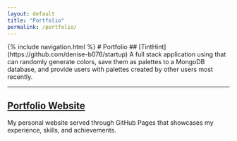 ```yaml
---
layout: default
title: "Portfolio"
permalink: /portfolio/
---
```

<link rel="stylesheet" href="{{ '/assets/css/custom.css' | relative_url }}">
{% include navigation.html %}
# Portfolio
## [TintHint](https://github.com/denise-b076/startup)
A full stack application using that can randomly generate colors, save them as palettes to a MongoDB database, and provide users with palettes created by other users most recently. 

---

## [Portfolio Website](https://denise-b076.github.io/)
My personal website served through GitHub Pages that showcases my experience, skills, and achievements.


